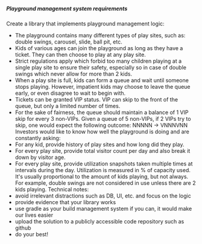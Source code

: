 ##### Playground management system requirements

Create a library that implements playground management logic:
- The playground contains many different types of play sites, such as: double swings, carousel, slide, ball pit, etc.
- Kids of various ages can join the playground as long as they have a ticket. They can then choose to play at any play site.
- Strict regulations apply which forbid too many children playing at a single play site to ensure their safety, especially so in case of double swings which
  never allow for more than 2 kids.
- When a play site is full, kids can form a queue and wait until someone stops playing. However, impatient kids may choose to leave the queue early, or
  even disagree to wait to begin with.
- Tickets can be granted VIP status. VIP can skip to the front of the queue, but only a limited number of times.
- For the sake of fairness, the queue should maintain a balance of 1 VIP skip for every 3 non-VIPs. Given a queue of 5 non-VIPs, if 2 VIPs try to skip, one
  would expect the following outcome: NNNNN -> VNNNVNN
  Investors would like to know how well the playground is doing and are constantly asking:
- For any kid, provide history of play sites and how long did they play.
- For every play site, provide total visitor count per day and also break it down by visitor age.
- For every play site, provide utilization snapshots taken multiple times at intervals during the day.
  Utilization is measured in % of capacity used. It's usually proportional to the amount of kids playing, but not always. For example, double swings are not
  considered in use unless there are 2 kids playing.
  Technical notes:
- avoid irrelevant distractions such as DB, UI, etc. and focus on the logic
- provide evidence that your library works
- use gradle as your build management system if you can, it would make our lives easier
- upload the solution to a publicly accessible code repository such as github
- do your best!